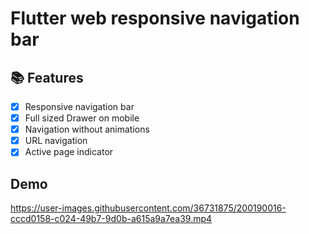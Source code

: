 # Flutter web responsive navigation bar

## 📚 Features
- [x] Responsive navigation bar
- [x] Full sized Drawer on mobile
- [x] Navigation without animations
- [x] URL navigation
- [x] Active page indicator

## Demo

https://user-images.githubusercontent.com/36731875/200190016-cccd0158-c024-49b7-9d0b-a615a9a7ea39.mp4

